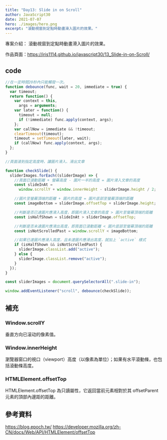 ```yaml
---
title: "Day13: Slide in on Scroll"
author: JavaScript30
date: 2021-07-07
hero: ./images/hero.png
excerpt: "滾動視窗到定點時動畫滑入圖片的效果。"
---
```


專案介紹： 滾動視窗到定點時動畫滑入圖片的效果。

作品頁面：https://iris1114.github.io/javascript30/13_Slide-in-on-Scroll/

## code

```javascript
//在一定時間20秒內只能觸發一次。
function debounce(func, wait = 20, immediate = true) {
  var timeout;
  return function() {
    var context = this,
      args = arguments;
    var later = function() {
      timeout = null;
      if (!immediate) func.apply(context, args);
    };
    var callNow = immediate && !timeout;
    clearTimeout(timeout);
    timeout = setTimeout(later, wait);
    if (callNow) func.apply(context, args);
  };
}

//頁面滾到指定高度時，讓圖片滑入、滑出文章

function checkSlide() {
  sliderImages.forEach((sliderImage) => {
    //頁面已滾動距離 + 螢幕高度 - 圖片一半的高度 = 圖片滑入文章的高度
    const slideInAt =
      window.scrollY + window.innerHeight - sliderImage.height / 2;

    //圖片至螢幕頂端的距離 + 圖片的高度 = 圖片底部至螢幕頂端的距離
    const imageBottom = sliderImage.offsetTop + sliderImage.height;

    //判斷是否已達圖片應滑入高度，即圖片滑入文章的高度 > 圖片至螢幕頂端的距離
    const isHalfShown = slideInAt > sliderImage.offsetTop;

    //判斷是否未達圖片應滑出高度，即頁面已滾動距離 < 圖片底部至螢幕頂端的距離
    const isNotScrolledPast = window.scrollY < imageBottom;

    //如果已達圖片應滑入高度，且未達圖片應滑出高度，就加上 `active` 樣式
    if (isHalfShown && isNotScrolledPast) {
      sliderImage.classList.add("active");
    } else {
      sliderImage.classList.remove("active");
    }
  });
}

const sliderImages = document.querySelectorAll(".slide-in");

window.addEventListener("scroll", debounce(checkSlide));
```

## 補充

### Window.scrollY

垂直方向已滚动的像素值。

### Window.innerHeight

瀏覽器窗口的視口（viewport）高度（以像素為單位）；如果有水平滾動條，也包括滾動條高度。

### HTMLElement.offsetTop

HTMLElement.offsetTop 為只讀屬性，它返回當前元素相對於其 offsetParent 元素的頂部內邊距的距離。

## 參考資料

https://blog.epoch.tw/
https://developer.mozilla.org/zh-CN/docs/Web/API/HTMLElement/offsetTop
